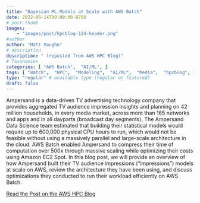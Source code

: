 ```yaml
---
title: "Bayesian ML Models at Scale with AWS Batch"
date: 2022-06-14T00:00:00-0700
# post thumb
images:
    - "images/post/hpcblog-124-header.png"
#author
author: "Matt Vaughn"
# description
description: " (reposted from AWS HPC Blog)"
# Taxonomies
categories: [ "AWS Batch",  "AI/ML", ]
tags: [ "Batch",  "HPC",  "Modeling",  "AI/ML",  "Media",  "hpcblog", ]
type: "regular" # available type (regular or featured)
draft: false
---
```


Ampersand is a data-driven TV advertising technology company that provides aggregated TV audience impression insights and planning on 42 million households, in every media market, across more than 165 networks and apps and in all dayparts (broadcast day segments). The Ampersand Data Science team estimated that building their statistical models would require up to 600,000 physical CPU hours to run, which would not be feasible without using a massively parallel and large-scale architecture in the cloud. AWS Batch enabled Ampersand to compress their time of computation over 500x through massive scaling while optimizing their costs using Amazon EC2 Spot. In this blog post, we will provide an overview of how Ampersand built their TV audience impressions (“impressions”) models at scale on AWS, review the architecture they have been using, and discuss optimizations they conducted to run their workload efficiently on AWS Batch.

<a href="{{ url }}" class="btn btn-primary btn-lg active" role="button" aria-pressed="true" style="margin-top: 8px;">Read the Post on the AWS HPC Blog</a>